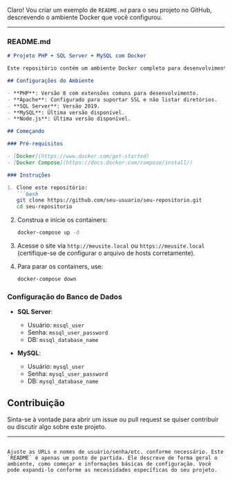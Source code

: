 Claro! Vou criar um exemplo de `README.md` para o seu projeto no GitHub, descrevendo o ambiente Docker que você configurou.

---

### README.md

```markdown
# Projeto PHP + SQL Server + MySQL com Docker

Este repositório contém um ambiente Docker completo para desenvolvimento com PHP, SQL Server, MySQL, Apache e Node.js.

## Configurações do Ambiente

- **PHP**: Versão 8 com extensões comuns para desenvolvimento.
- **Apache**: Configurado para suportar SSL e não listar diretórios.
- **SQL Server**: Versão 2019.
- **MySQL**: Última versão disponível.
- **Node.js**: Última versão disponível.

## Começando

### Pré-requisitos

- [Docker](https://www.docker.com/get-started)
- [Docker Compose](https://docs.docker.com/compose/install/)

### Instruções

1. Clone este repositório:
   ```bash
   git clone https://github.com/seu-usuario/seu-repositorio.git
   cd seu-repositorio
   ```

2. Construa e inicie os containers:
   ```bash
   docker-compose up -d
   ```

3. Acesse o site via `http://meusite.local` ou `https://meusite.local` (certifique-se de configurar o arquivo de hosts corretamente).

4. Para parar os containers, use:
   ```bash
   docker-compose down
   ```

### Configuração do Banco de Dados

- **SQL Server**:
  - Usuário: `mssql_user`
  - Senha: `mssql_user_password`
  - DB: `mssql_database_name`

- **MySQL**:
  - Usuário: `mysql_user`
  - Senha: `mysql_user_password`
  - DB: `mysql_database_name`

## Contribuição

Sinta-se à vontade para abrir um issue ou pull request se quiser contribuir ou discutir algo sobre este projeto.

---

```

Ajuste as URLs e nomes de usuário/senha/etc. conforme necessário. Este `README` é apenas um ponto de partida. Ele descreve de forma geral o ambiente, como começar e informações básicas de configuração. Você pode expandi-lo conforme as necessidades específicas do seu projeto.
